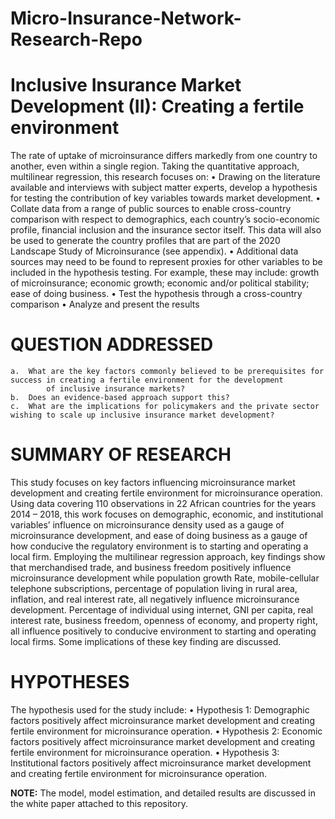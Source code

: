 # Micro-Insurance-Network-Research-Repo

 # Inclusive Insurance Market Development (II): Creating a fertile environment
The rate of uptake of microinsurance differs markedly from one country to another, even within a single region. Taking the quantitative approach, 
multilinear regression, this research focuses on:
    •	Drawing on the literature available and interviews with subject matter experts, develop a hypothesis for testing the contribution of key variables 
      towards market development.
    •	Collate data from a range of public sources to enable cross-country comparison with respect to demographics, each country’s socio-economic profile, 
      financial inclusion and the insurance sector itself. This data will also be used to generate the country profiles that are part of the 2020 Landscape 
      Study of Microinsurance (see appendix).
    •	Additional data sources may need to be found to represent proxies for other variables to be included in the hypothesis testing. For example, these may
      include: growth of microinsurance; economic growth; economic and/or political stability; ease of doing business. 
    •	Test the hypothesis through a cross-country comparison
    •	Analyze and present the results
 
# QUESTION ADDRESSED 
    a.	What are the key factors commonly believed to be prerequisites for success in creating a fertile environment for the development
            of inclusive insurance markets?
    b.	Does an evidence-based approach support this?
    c.	What are the implications for policymakers and the private sector wishing to scale up inclusive insurance market development?


#	SUMMARY OF RESEARCH
This study focuses on key factors influencing microinsurance market development and creating fertile environment for microinsurance operation. Using data covering 
110 observations in 22 African countries for the years 2014 – 2018, this work focuses on demographic, economic, and institutional variables’ influence on microinsurance
density used as a gauge of microinsurance development, and ease of doing business as a gauge of how conducive the regulatory environment is to starting and operating a 
local firm. Employing the multilinear regression approach, key findings show that merchandised trade, and business freedom positively influence microinsurance development
while population growth Rate, mobile-cellular telephone subscriptions, percentage of population living in rural area, inflation, and real interest rate, all negatively 
influence microinsurance development.  Percentage of individual using internet, GNI per capita, real interest rate, business freedom, openness of economy, and property 
right, all influence positively to conducive environment to starting and operating local firms. Some implications of these key finding are discussed.

# HYPOTHESES
The hypothesis used for the study include:
  •	Hypothesis 1: Demographic factors positively affect microinsurance market development and creating fertile environment for microinsurance operation.
  •	Hypothesis 2: Economic factors positively affect microinsurance market development and creating fertile environment for microinsurance operation.
  •	Hypothesis 3: Institutional factors positively affect microinsurance market development and creating fertile environment for microinsurance operation.


**NOTE:** The model, model estimation, and detailed results are discussed in the white paper attached to this repository.


